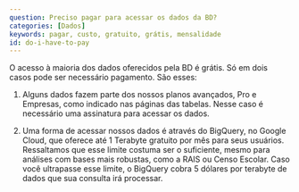 ```yaml
---
question: Preciso pagar para acessar os dados da BD?
categories: [Dados]
keywords: pagar, custo, gratuito, grátis, mensalidade
id: do-i-have-to-pay
---
```


O acesso à maioria dos dados oferecidos pela BD é grátis. Só em dois casos pode ser necessário pagamento. São esses:

1. Alguns dados fazem parte dos nossos planos avançados, Pro e Empresas, como indicado nas páginas das tabelas. Nesse caso é necessário uma assinatura para acessar os dados.

2. Uma forma de acessar nossos dados é através do BigQuery, no Google Cloud, que oferece até 1 Terabyte gratuito por mês para seus usuários. Ressaltamos que esse limite costuma ser o suficiente, mesmo para análises com bases mais robustas, como a RAIS ou Censo Escolar. Caso você ultrapasse esse limite, o BigQuery cobra 5 dólares por terabyte de dados que sua consulta irá processar.

